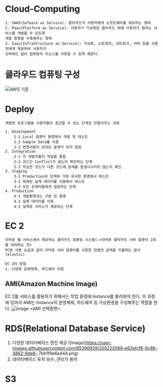 # Cloud-Computing

    1. SAAS(Sofware as Service): 클라우드가 사용자에게 소프트웨어를 제공하는 형태
    2. Paas(Platform as Service): 사용자가 가상화된 클라우드 위에 사용자가 원하는 서비스를 개발할 수 있도록
    개발 환경을 구축해주는 형태
    3. Iaas(InfraStructure as Service): 가상화, 스토레지, 네트워크, 서버 등을 사용자에게 제공하여 사용자가
    오버헤드 없이 컴퓨팅의 리소스를 사용할 수 있게 해준다.

#  클라우드 컴퓨팅 구성
![AWS 기준](https://user-images.githubusercontent.com/65396939/205218379-5cc35a62-3ea8-4735-a110-bc5696172cf9.png)
 
 
 # Deploy
    개발한 프로그램을 사용자들이 접근할 수 있는 단계로 만들어주는 과정
    
    1. Development
        1-1 Local 컴퓨터 환경에서 개발 및 테스트
        1-2 Sample Data를 이용
        1-3 변경사항이 있어도 문제가 되지 않음
    2. Integration
        2-1 각 개발자들의 작업을 통합
        2-2 코드간 Conflict가 없는지 확인하는 단계
        2-3 작성한 코드가 다른 코드에 문제를 발생시시키지 않는지 확인
    3. Staging
        3-1 Production과 단계와 가장 유사한 환경에서 테스트
        3-2 복제된 실제 데이터를 이용해서 테스트
        3-3 모든 관계자들에게 검증하는 단계
    4. Production
        4-1 개발황경과는 구분 된 환경
        4-2 실제 데이터를 이용
        4-3 실제로 서비스가 제공되는 단계


 # EC 2
    아마존 웹 서비스에서 제공하는 클라우드 컴퓨팅 시스템(->아마존 클라우트 서버 컴퓨터 1대를 대여하는 것)
    PC방 사용 요금과 같이 아마존 서버 컴퓨터를 사용한 만큼의 금액을 지불하는 방식(elastic)
    
    EC 2의 장점
    1. 다양한 운영체제, 하드웨어 지원
    
  ## AMI(Amazon Machine Image)
  EC 2를 서비스를 활용하기 위해서는 작업 환경에 Instance를 불러와야 한다. 이 과정에 있어서 AMI는 Instance의 운영체제, 하드웨어 등 가상환경을 구성해주는 역할을 한다.
  ![image](https://user-images.githubusercontent.com/65396939/205220395-cbc14854-e944-406e-8488-2b6af3d73fb0.png)
<AMI 선택환면>                                                                                


# RDS(Relational Database Service)
1. 다양한 데이터베이스 엔진 제공
![image](https://user-images.githubusercontent.com/65396939/205222089-e62efcf6-9c86-4862-9de8-  7bb1f9e6a444.png)
2. 데이터베이스 유지 보수, 관리가 용이

# S3

    
  
